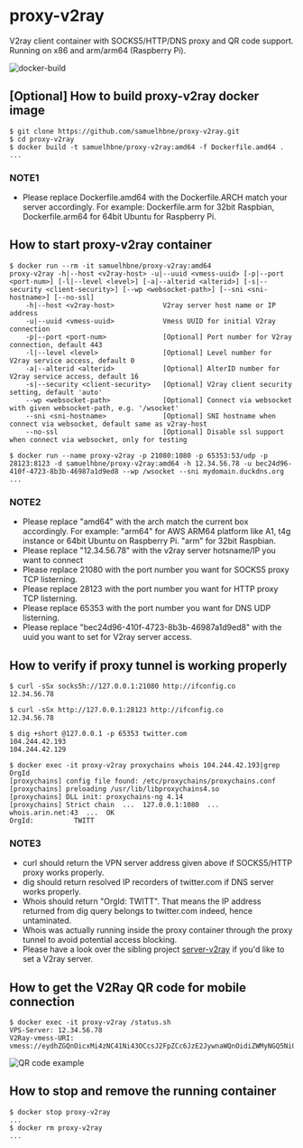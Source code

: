 # proxy-v2ray

V2ray client container with SOCKS5/HTTP/DNS proxy and QR code support. Running on x86 and arm/arm64 (Raspberry Pi).

![docker-build](https://github.com/samuelhbne/proxy-v2ray/workflows/docker-buildx-latest/badge.svg)

## [Optional] How to build proxy-v2ray docker image

```shell
$ git clone https://github.com/samuelhbne/proxy-v2ray.git
$ cd proxy-v2ray
$ docker build -t samuelhbne/proxy-v2ray:amd64 -f Dockerfile.amd64 .
...
```

### NOTE1

- Please replace Dockerfile.amd64 with the Dockerfile.ARCH match your server accordingly. For example: Dockerfile.arm for 32bit Raspbian, Dockerfile.arm64 for 64bit Ubuntu for Raspberry Pi.

## How to start proxy-v2ray container

```shell
$ docker run --rm -it samuelhbne/proxy-v2ray:amd64
proxy-v2ray -h|--host <v2ray-host> -u|--uuid <vmess-uuid> [-p|--port <port-num>] [-l|--level <level>] [-a|--alterid <alterid>] [-s|--security <client-security>] [--wp <websocket-path>] [--sni <sni-hostname>] [--no-ssl]
    -h|--host <v2ray-host>            V2ray server host name or IP address
    -u|--uuid <vmess-uuid>            Vmess UUID for initial V2ray connection
    -p|--port <port-num>              [Optional] Port number for V2ray connection, default 443
    -l|--level <level>                [Optional] Level number for V2ray service access, default 0
    -a|--alterid <alterid>            [Optional] AlterID number for V2ray service access, default 16
    -s|--security <client-security>   [Optional] V2ray client security setting, default 'auto'
    --wp <websocket-path>             [Optional] Connect via websocket with given websocket-path, e.g. '/wsocket'
    --sni <sni-hostname>              [Optional] SNI hostname when connect via websocket, default same as v2ray-host
    --no-ssl                          [Optional] Disable ssl support when connect via websocket, only for testing

$ docker run --name proxy-v2ray -p 21080:1080 -p 65353:53/udp -p 28123:8123 -d samuelhbne/proxy-v2ray:amd64 -h 12.34.56.78 -u bec24d96-410f-4723-8b3b-46987a1d9ed8 --wp /wsocket --sni mydomain.duckdns.org
...
```

### NOTE2

- Please replace "amd64" with the arch match the current box accordingly. For example: "arm64" for AWS ARM64 platform like A1, t4g instance or 64bit Ubuntu on Raspberry Pi. "arm" for 32bit Raspbian.
- Please replace "12.34.56.78" with the v2ray server hotsname/IP you want to connect
- Please replace 21080 with the port number you want for SOCKS5 proxy TCP listerning.
- Please replace 28123 with the port number you want for HTTP proxy TCP listerning.
- Please replace 65353 with the port number you want for DNS UDP listerning.
- Please replace "bec24d96-410f-4723-8b3b-46987a1d9ed8" with the uuid you want to set for V2ray server access.

## How to verify if proxy tunnel is working properly

```shell
$ curl -sSx socks5h://127.0.0.1:21080 http://ifconfig.co
12.34.56.78

$ curl -sSx http://127.0.0.1:28123 http://ifconfig.co
12.34.56.78

$ dig +short @127.0.0.1 -p 65353 twitter.com
104.244.42.193
104.244.42.129

$ docker exec -it proxy-v2ray proxychains whois 104.244.42.193|grep OrgId
[proxychains] config file found: /etc/proxychains/proxychains.conf
[proxychains] preloading /usr/lib/libproxychains4.so
[proxychains] DLL init: proxychains-ng 4.14
[proxychains] Strict chain  ...  127.0.0.1:1080  ...  whois.arin.net:43  ...  OK
OrgId:          TWITT
```

### NOTE3

- curl should return the VPN server address given above if SOCKS5/HTTP proxy works properly.
- dig should return resolved IP recorders of twitter.com if DNS server works properly.
- Whois should return "OrgId: TWITT". That means the IP address returned from dig query belongs to twitter.com indeed, hence untaminated.
- Whois was actually running inside the proxy container through the proxy tunnel to avoid potential access blocking.
- Please have a look over the sibling project [server-v2ray](https://github.com/samuelhbne/server-v2ray) if you'd like to set a V2ray server.

## How to get the V2Ray QR code for mobile connection

```shell
$ docker exec -it proxy-v2ray /status.sh
VPS-Server: 12.34.56.78
V2Ray-vmess-URI: vmess://eydhZGQnOicxMi4zNC41Ni43OCcsJ2FpZCc6JzE2JywnaWQnOidiZWMyNGQ5Ni00MTBmLTQ3MjMtOGIzYi00Njk4N2ExZDllZDgnLCduZXQnOid0Y3AnLCdwb3J0JzonMTAwODYnLCdwcyc6J1ZMUC1WMlJBWSd9Cg==
```

![QR code example](https://github.com/samuelhbne/proxy-v2ray/blob/master/images/qr-v2ray.png)

## How to stop and remove the running container

```shell
$ docker stop proxy-v2ray
...
$ docker rm proxy-v2ray
...
```
